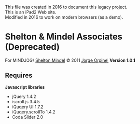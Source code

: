 This file was created in 2016 to document this legacy project.  
This is an iPad2 Web site.  
Modified in 2016 to work on modern browsers (as a demo).


# Shelton & Mindel Associates (Deprecated)
For MINDJOG/ [Shelton Mindel](http://sheltonmindel.com)
&copy; 2011 [Jorge Orpinel](http://jorge.orpinel.com)
**Version 1.0.1**

## Requires

**Javascript libraries**
* jQuery 1.4.2
* iscroll.js 3.4.5
* iQuqery UI 1.7.2
* iQuqery.scrollTo 1.4.2
* Coda Slider 2.0
